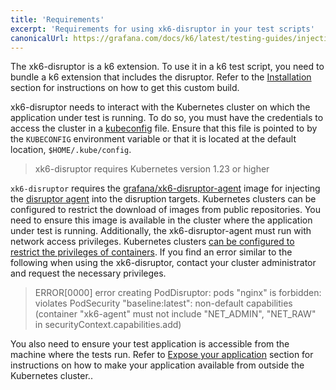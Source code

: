 ```yaml
---
title: 'Requirements'
excerpt: 'Requirements for using xk6-disruptor in your test scripts'
canonicalUrl: https://grafana.com/docs/k6/latest/testing-guides/injecting-faults-with-xk6-disruptor/requirements/
---
```


The xk6-disruptor is a k6 extension. 
To use it in a k6 test script, you need to bundle a k6 extension that includes the disruptor.
Refer to the [Installation](/javascript-api/xk6-disruptor/get-started/installation) section  for instructions on how to get this custom build.

 xk6-disruptor needs to interact with the Kubernetes cluster on which the application under test is running.
 To do so, you must have the credentials to access the cluster in a [kubeconfig](https://kubernetes.io/docs/tasks/access-application-cluster/configure-access-multiple-clusters/) file.
 Ensure that this file is pointed to by the `KUBECONFIG` environment variable or that it is located at the default location, `$HOME/.kube/config`.

<Blockquote mod="note">

xk6-disruptor requires Kubernetes version 1.23 or higher

</Blockquote>


`xk6-disruptor` requires the [grafana/xk6-disruptor-agent](https://github.com/grafana/xk6-disruptor/pkgs/container/xk6-disruptor-agent) image for injecting the [disruptor agent](/javascript-api/xk6-disruptor/explanations/how-xk6-disruptor-works) into the disruption targets. Kubernetes clusters can be configured to restrict the download of images from public repositories. You need to ensure this image is available in the cluster where the application under test is running. Additionally, the xk6-disruptor-agent must run with network access privileges. Kubernetes clusters [can be configured to restrict the privileges of containers](https://kubernetes.io/docs/concepts/security/pod-security-admission/).
If you find an error similar to the following when using the xk6-disruptor, contact your cluster administrator and request the necessary privileges.

> ERROR\[0000\] error creating PodDisruptor: pods "nginx" is forbidden: violates PodSecurity "baseline:latest": non-default capabilities (container "xk6-agent" must not include "NET_ADMIN", "NET_RAW" in securityContext.capabilities.add)


You also need to ensure your test application is accessible from the machine where the tests run.
Refer to [Expose your application](/javascript-api/xk6-disruptor/get-started/expose-your-application) section for instructions on how to make your application available from outside the Kubernetes cluster..
